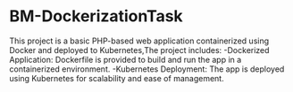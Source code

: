# BM-DockerizationTask
This project is a basic PHP-based web application containerized using Docker and deployed to Kubernetes,The project includes:
  -Dockerized Application: Dockerfile is provided to build and run the app in a containerized environment.
  -Kubernetes Deployment: The app is deployed using Kubernetes for scalability and ease of management.
